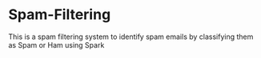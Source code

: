 # Spam-Filtering

This is a spam filtering system to identify spam emails by classifying them as Spam or Ham using Spark
